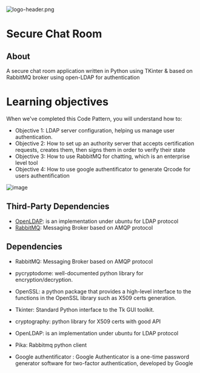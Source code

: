 ![logo-header.png](https://www.tek-up.de/plans/img/logo-header.png)

# Secure Chat Room
## About
A secure chat room application written in Python using TKinter & based on RabbitMQ broker using open-LDAP for authentication


# Learning objectives
When we've completed this Code Pattern, you will understand how to:

- Objective 1: LDAP server configuration, helping us manage user authentication.
- Objective 2: How to set up an authority server that accepts certification requests, creates them, then signs them in order to verify their state
- Objective 3: How to use RabbitMQ for chatting, which is an enterprise level tool
- Objective 4: How to use google authentificator to generate Qrcode for users authentification 










































![image](https://user-images.githubusercontent.com/53982341/216759774-58e2f11d-4f7c-4c8d-82f0-0b1dccd028da.png)

































## Third-Party Dependencies
- [OpenLDAP](https://www.howtoforge.com/how-to-install-openldap-on-ubuntu-22-04/): is an implementation under ubuntu for LDAP protocol
- [RabbitMQ](https://www.cherryservers.com/blog/how-to-install-and-start-using-rabbitmq-on-ubuntu-22-04): Messaging Broker based on AMQP protocol



## Dependencies
- RabbitMQ: Messaging Broker based on AMQP protocol

- pycryptodome: well-documented python library for encryption/decryption.

- OpenSSL: a python package that provides a high-level interface to the functions in the OpenSSL library such as X509 certs generation.

- Tkinter: Standard Python interface to the Tk GUI toolkit.

- cryptography: python library for X509 certs with good API

- OpenLDAP: is an implementation under ubuntu for LDAP protocol

- Pika: Rabbitmq python client

- Google authentificator : Google Authenticator is a one-time password generator software for two-factor authentication, developed by Google


